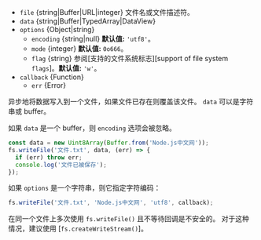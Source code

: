 <!-- YAML
added: v0.1.29
changes:
  - version: v10.10.0
    pr-url: https://github.com/nodejs/node/pull/22150
    description: The `data` parameter can now be any `TypedArray` or a
                 `DataView`.
  - version: v10.0.0
    pr-url: https://github.com/nodejs/node/pull/12562
    description: The `callback` parameter is no longer optional. Not passing
                 it will throw a `TypeError` at runtime.
  - version: v7.4.0
    pr-url: https://github.com/nodejs/node/pull/10382
    description: The `data` parameter can now be a `Uint8Array`.
  - version: v7.0.0
    pr-url: https://github.com/nodejs/node/pull/7897
    description: The `callback` parameter is no longer optional. Not passing
                 it will emit a deprecation warning with id DEP0013.
  - version: v5.0.0
    pr-url: https://github.com/nodejs/node/pull/3163
    description: The `file` parameter can be a file descriptor now.
-->

* `file` {string|Buffer|URL|integer} 文件名或文件描述符。
* `data` {string|Buffer|TypedArray|DataView}
* `options` {Object|string}
  * `encoding` {string|null} **默认值:** `'utf8'`。
  * `mode` {integer} **默认值:** `0o666`。
  * `flag` {string} 参阅[支持的文件系统标志][support of file system `flags`]。**默认值:** `'w'`。
* `callback` {Function}
  * `err` {Error}

异步地将数据写入到一个文件，如果文件已存在则覆盖该文件。
`data` 可以是字符串或 buffer。

如果 `data` 是一个 buffer，则 `encoding` 选项会被忽略。

```js
const data = new Uint8Array(Buffer.from('Node.js中文网'));
fs.writeFile('文件.txt', data, (err) => {
  if (err) throw err;
  console.log('文件已被保存');
});
```

如果 `options` 是一个字符串，则它指定字符编码：

```js
fs.writeFile('文件.txt', 'Node.js中文网', 'utf8', callback);
```

在同一个文件上多次使用 `fs.writeFile()` 且不等待回调是不安全的。
对于这种情况，建议使用 [`fs.createWriteStream()`]。



